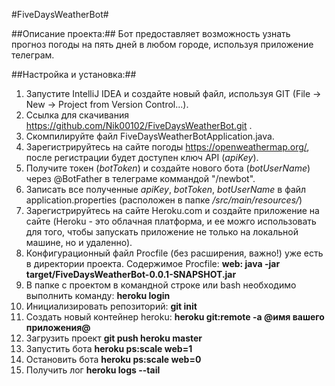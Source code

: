 #FiveDaysWeatherBot#

##Описание проекта:##
Бот предоставляет возможность узнать прогноз погоды на пять дней в любом городе, используя приложение телеграм.

##Настройка и установка:##
1. Запустите IntelliJ IDEA и создайте новый файл, используя GIT (File -> New -> Project from Version Control...).
2. Ссылка для скачивания https://github.com/Nik00102/FiveDaysWeatherBot.git .
3. Скомпилируйте файл FiveDaysWeatherBotApplication.java.
4. Зарегистрируйтесь на сайте погоды https://openweathermap.org/, после регистрации будет доступен ключ API (*apiKey*).
5. Получите токен (*botToken*) и создайте нового бота (*botUserName*) через @BotFather в телеграме коммандой "/newbot".
6. Записать все полученные *apiKey*, *botToken*, *botUserName* в файл application.properties (расположен в папке */src/main/resources/*)
7. Зарегистрируйтесь на сайте Heroku.com и создайте приложение на сайте (Heroku - это облачная платформа, и ее можго использовать для того, чтобы запускать приложение не только на локальной машине, но и удаленно).
8. Конфигурационный файл Procfile (без расширения, важно!) уже есть в директории проекта.
    Содержимое Procfile: **web: java -jar target/FiveDaysWeatherBot-0.0.1-SNAPSHOT.jar**
 9. В папке с проектом в командной строке или bash необходимо выполнить команду: 
 **heroku login**
 10. Инициализировать репозиторий:
**git init** 
11. Создать новый контейнер heroku:
**heroku git:remote -a @имя вашего приложения@**
12. Загрузить проект 
**git push heroku master**
13. Запустить бота
**heroku ps:scale web=1**
14. Остановить бота
**heroku ps:scale web=0**
15. Получить лог
**heroku logs --tail**
